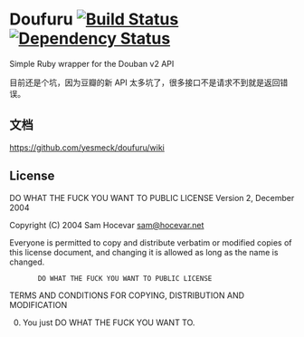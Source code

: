 # Doufuru [![Build Status](https://secure.travis-ci.org/yesmeck/doufuru.png)](http://travis-ci.org/yesmeck/doufuru) [![Dependency Status](https://gemnasium.com/yesmeck/doufuru.png)](https://gemnasium.com/yesmeck/doufuru)

Simple Ruby wrapper for the Douban v2 API

目前还是个坑，因为豆瓣的新 API 太多坑了，很多接口不是请求不到就是返回错误。

## 文档

https://github.com/yesmeck/doufuru/wiki

## License

DO WHAT THE FUCK YOU WANT TO PUBLIC LICENSE
                   Version 2, December 2004

Copyright (C) 2004 Sam Hocevar <sam@hocevar.net>

Everyone is permitted to copy and distribute verbatim or modified
copies of this license document, and changing it is allowed as long
as the name is changed.

           DO WHAT THE FUCK YOU WANT TO PUBLIC LICENSE
  TERMS AND CONDITIONS FOR COPYING, DISTRIBUTION AND MODIFICATION

 0. You just DO WHAT THE FUCK YOU WANT TO.

